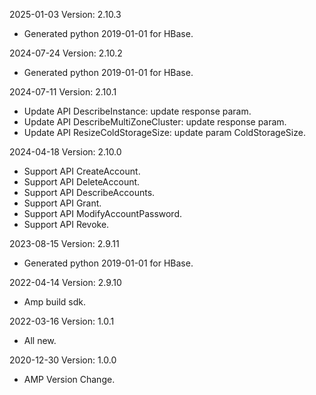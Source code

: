 2025-01-03 Version: 2.10.3
- Generated python 2019-01-01 for HBase.

2024-07-24 Version: 2.10.2
- Generated python 2019-01-01 for HBase.

2024-07-11 Version: 2.10.1
- Update API DescribeInstance: update response param.
- Update API DescribeMultiZoneCluster: update response param.
- Update API ResizeColdStorageSize: update param ColdStorageSize.


2024-04-18 Version: 2.10.0
- Support API CreateAccount.
- Support API DeleteAccount.
- Support API DescribeAccounts.
- Support API Grant.
- Support API ModifyAccountPassword.
- Support API Revoke.


2023-08-15 Version: 2.9.11
- Generated python 2019-01-01 for HBase.

2022-04-14 Version: 2.9.10
- Amp build sdk.

2022-03-16 Version: 1.0.1
- All new.

2020-12-30 Version: 1.0.0
- AMP Version Change.

